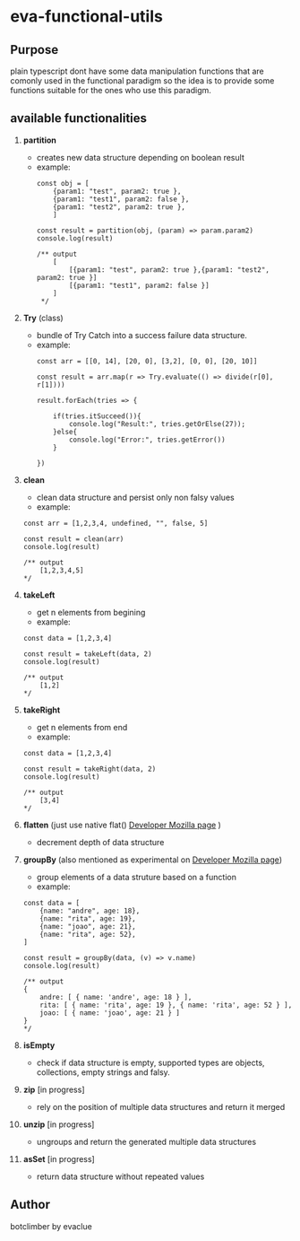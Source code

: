 # eva-functional-utils

## Purpose
plain typescript dont have some data manipulation functions that are comonly used in the functional paradigm so the idea is to provide some functions suitable for the ones who use this paradigm.

## available functionalities
1. **partition**
    - creates new data structure depending on boolean result
    - example:
        ```
        const obj = [
            {param1: "test", param2: true },
            {param1: "test1", param2: false },
            {param1: "test2", param2: true },
            ]

        const result = partition(obj, (param) => param.param2)
        console.log(result)
        
        /** output
            [
                [{param1: "test", param2: true },{param1: "test2", param2: true }]
                [{param1: "test1", param2: false }]
            ]
         */
        ```

2. **Try** (class)
    - bundle of Try Catch into a success failure data structure.
    - example:
        ```
        const arr = [[0, 14], [20, 0], [3,2], [0, 0], [20, 10]]

        const result = arr.map(r => Try.evaluate(() => divide(r[0], r[1])))

        result.forEach(tries => {

            if(tries.itSucceed()){
                console.log("Result:", tries.getOrElse(27));
            }else{
                console.log("Error:", tries.getError())
            }

        })
        ```

3. **clean**
    - clean data structure and persist only non falsy values
    - example:
    ```
    const arr = [1,2,3,4, undefined, "", false, 5]

    const result = clean(arr)
    console.log(result)

    /** output
        [1,2,3,4,5]
    */
    ```

4. **takeLeft**
    - get n elements from begining
    - example:
    ```
    const data = [1,2,3,4]

    const result = takeLeft(data, 2)
    console.log(result)

    /** output
        [1,2]
    */
    ```

5. **takeRight**
    - get n elements from end
    - example:
    ```
    const data = [1,2,3,4]

    const result = takeRight(data, 2)
    console.log(result)

    /** output
        [3,4]
    */
    ```   

6. **flatten** (just use native flat() [Developer Mozilla page](https://developer.mozilla.org/en-US/docs/Web/JavaScript/Reference/Global_Objects/Array/flat) )
    - decrement depth of data structure

7. **groupBy** (also mentioned as experimental on [Developer Mozilla page](https://developer.mozilla.org/en-US/docs/Web/JavaScript/Reference/Global_Objects/Object/groupBy))
    - group elements of a data struture based on a function
    - example:
    ```
    const data = [
        {name: "andre", age: 18},
        {name: "rita", age: 19},
        {name: "joao", age: 21},
        {name: "rita", age: 52},
    ]

    const result = groupBy(data, (v) => v.name)
    console.log(result)

    /** output
    {
        andre: [ { name: 'andre', age: 18 } ],
        rita: [ { name: 'rita', age: 19 }, { name: 'rita', age: 52 } ],
        joao: [ { name: 'joao', age: 21 } ]
    }
    */
    ```

8. **isEmpty**
    - check if data structure is empty, supported types are objects, collections, empty strings and falsy.

9. **zip** [in progress]
    - rely on the position of multiple data structures and return it merged

10. **unzip** [in progress]
    - ungroups and return the generated multiple data structures

11. **asSet** [in progress]
    - return data structure without repeated values

## Author
botclimber by evaclue